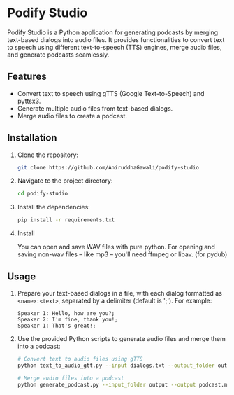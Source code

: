 # Podify Studio

Podify Studio is a Python application for generating podcasts by merging text-based dialogs into audio files. It provides functionalities to convert text to speech using different text-to-speech (TTS) engines, merge audio files, and generate podcasts seamlessly.

## Features

- Convert text to speech using gTTS (Google Text-to-Speech) and pyttsx3.
- Generate multiple audio files from text-based dialogs.
- Merge audio files to create a podcast.

## Installation

1. Clone the repository:

   ```bash
   git clone https://github.com/AniruddhaGawali/podify-studio
   ```

2. Navigate to the project directory:

   ```bash
   cd podify-studio
   ```

3. Install the dependencies:
   ```bash
   pip install -r requirements.txt
   ```
4. Install

   You can open and save WAV files with pure python. For opening and saving non-wav files – like mp3 – you'll need ffmpeg or libav. (for pydub)

## Usage

1. Prepare your text-based dialogs in a file, with each dialog formatted as `<name>:<text>`, separated by a delimiter (default is ';'). For example:

   ```
   Speaker 1: Hello, how are you?;
   Speaker 2: I'm fine, thank you!;
   Speaker 1: That's great!;
   ```

2. Use the provided Python scripts to generate audio files and merge them into a podcast:

   ```bash
   # Convert text to audio files using gTTS
   python text_to_audio_gtt.py --input dialogs.txt --output_folder output

   # Merge audio files into a podcast
   python generate_podcast.py --input_folder output --output podcast.mp3
   ```
